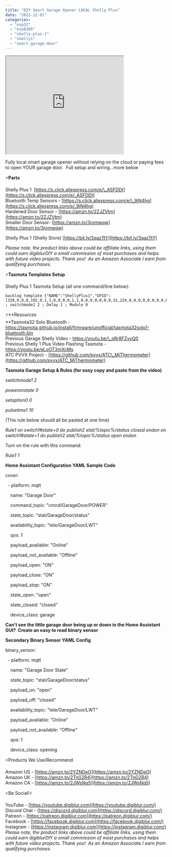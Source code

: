 ```yaml
---
title: "DIY Smart Garage Opener LOCAL Shelly Plus"
date: "2021-12-01"
categories: 
  - "esp32"
  - "esp8266"
  - "shelly-plus-1"
  - "shelly1"
  - "smart-garage-door"
---
```


<iframe allowfullscreen height="305" src="https://www.youtube.com/embed/nSrm6h7r-KE" width="367" youtube-src-=""></iframe>

  

Fully local smart garage opener without relying on the cloud or paying fees to open YOUR garage door.  Full setup and wiring...more below

<!--truncate-->

⚡**Parts**

Shelly Plus 1  [https://s.click.aliexpress.com/e/\_ASFDDt](https://s.click.aliexpress.com/e/_ASFDDt)  
Bluetooth Temp Sensors - [https://s.click.aliexpress.com/e/\_9jN4hg](https://s.click.aliexpress.com/e/_9jN4hg)  
Hardened Door Sensor - [https://amzn.to/2ZJZVtm](https://amzn.to/2ZJZVtm)  
Smaller Door Sensor- [https://amzn.to/3romwqw](https://amzn.to/3romwqw)

Shelly Plus 1 (Shelly Store) [https://bit.ly/3qazTtY](https://bit.ly/3qazTtY)  

  

_Please note, the product links above could be affiliate links, using them could earn digiblurDIY a small commission of most purchases and helps with future video projects. Thank you!  As an Amazon Associate I earn from qualifying purchases._

  

⚡**Tasmota Templates Setup**

Shelly Plus 1 Tasmota Setup (all one command/line below):  
```
backlog template {"NAME":"ShellyPlus1","GPIO":[320,0,0,0,192,0,1,1,0,0,0,0,1,1,0,0,0,0,0,0,0,32,224,0,0,0,0,0,0,0,0,0,0,0,0,0],"FLAG":0,"BASE":1} ; switchmode1 2 ; Delay 1 ; Module 0
```

⚡**Resources  
**Tasmota32 Solo Bluetooth - [https://tasmota.github.io/install/firmware/unofficial/tasmota32solo1-bluetooth.bin  
](https://tasmota.github.io/install/firmware/unofficial/tasmota32solo1-bluetooth.bin)Previous Garage Shelly Video - [https://youtu.be/\_oRr8FZyyQ0  
](https://youtu.be/_oRr8FZyyQ0)Previous Shelly 1 Plus Video Flashing Tasmota - [https://youtu.be/eLoOT3mXcMs  
](https://youtu.be/eLoOT3mXcMs)ATC PVVX Project - [https://github.com/pvvx/ATC\_MiThermometer](https://github.com/pvvx/ATC_MiThermometer)

  

**Tasmota Garage Setup & Rules (for easy copy and paste from the video)**

_switchmode1 2_

_poweronstate 0_

_setoption0 0_

_pulsetime1 10_

(This rule below should all be pasted at one time)

_Rule1 on switch1#state=0 do publish2 stat/%topic%/status closed endon on switch1#state=1 do publish2 stat/%topic%/status open endon_

  

Turn on the rule with this command:

  

_Rule1 1_

**Home Assistant Configuration YAML Sample Code**

  

cover:

  - platform: mqtt

    name: "Garage Door"

    command\_topic: "cmnd/GarageDoor/POWER"

    state\_topic: "stat/GarageDoor/status"

    availability\_topic: "tele/GarageDoor/LWT"

    qos: 1

    payload\_available: "Online"

    payload\_not\_available: "Offline"

    payload\_open: "ON"

    payload\_close: "ON"

    payload\_stop: "ON"

    state\_open: "open"

    state\_closed: "closed"

    device\_class: garage

  

**Can't see the little garage door being up or down in the Home Assistant GUI?  Create an easy to read binary sensor**

**Secondary Binary Sensor YAML Config**

  

binary\_sensor:

  - platform: mqtt

    name: "Garage Door State"

    state\_topic: "stat/GarageDoor/status"

    payload\_on: "open"

    payload\_off: "closed"

    availability\_topic: "tele/GarageDoor/LWT"

    payload\_available: "Online"

    payload\_not\_available: "Offline"

    qos: 1

    device\_class: opening  

  

⚡Products We Use/Recommend

Amazon US - [https://amzn.to/2YZNDeO](https://amzn.to/2YZNDeO)  
Amazon UK - [https://amzn.to/2TnG2R4](https://amzn.to/2TnG2R4)  
Amazon CA - [https://amzn.to/2JWsNq5](https://amzn.to/2JWsNq5)  
  

⚡Be Social!⚡

YouTube - [https://youtube.digiblur.com](https://youtube.digiblur.com/)  
Discord Chat - [https://discord.digiblur.com](https://discord.digiblur.com/)  
Patreon - [https://patreon.digiblur.com](https://patreon.digiblur.com/)  
Facebook - [https://facebook.digiblur.com](https://facebook.digiblur.com/)  
Instagram - [https://instagram.digiblur.com](https://instagram.digiblur.com/)  
_Please note, the product links above could be affiliate links, using them could earn digiblurDIY a small commission of most purchases and helps with future video projects. Thank you!  As an Amazon Associate I earn from qualifying purchases._
